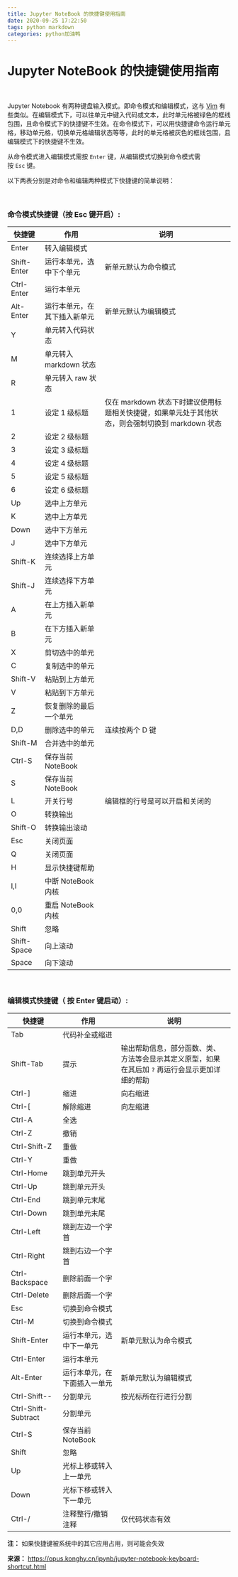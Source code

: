 ```yaml
---
title: Jupyter NoteBook 的快捷键使用指南
date: 2020-09-25 17:22:50
tags: python markdown
categories: python加油鸭
---
```


<!--more-->

# Jupyter NoteBook 的快捷键使用指南

 

Jupyter Notebook 有两种键盘输入模式。即命令模式和编辑模式，这与 [Vim](http://www.vim.org/) 有些类似。在编辑模式下，可以往单元中键入代码或文本，此时单元格被绿色的框线包围，且命令模式下的快捷键不生效。在命令模式下，可以用快捷键命令运行单元格，移动单元格，切换单元格编辑状态等等，此时的单元格被灰色的框线包围，且编辑模式下的快捷键不生效。

从命令模式进入编辑模式需按 `Enter` 键，从编辑模式切换到命令模式需按 `Esc` 键。

以下两表分别是对命令和编辑两种模式下快捷键的简单说明：

 

### 命令模式快捷键（按 Esc 键开启）:

| 快捷键 | 作用 | 说明 |
| --- | --- | --- |
| Enter | 转入编辑模式 |   |
| Shift-Enter | 运行本单元，选中下个单元 | 新单元默认为命令模式 |
| Ctrl-Enter | 运行本单元 |   |
| Alt-Enter | 运行本单元，在其下插入新单元 | 新单元默认为编辑模式 |
| Y | 单元转入代码状态 |   |
| M | 单元转入 markdown 状态 |   |
| R | 单元转入 raw 状态 |   |
| 1 | 设定 1 级标题 | 仅在 markdown 状态下时建议使用标题相关快捷键，如果单元处于其他状态，则会强制切换到 markdown 状态 |
| 2 | 设定 2 级标题 |   |
| 3 | 设定 3 级标题 |   |
| 4 | 设定 4 级标题 |   |
| 5 | 设定 5 级标题 |   |
| 6 | 设定 6 级标题 |   |
| Up | 选中上方单元 |   |
| K | 选中上方单元 |   |
| Down | 选中下方单元 |   |
| J | 选中下方单元 |   |
| Shift-K | 连续选择上方单元 |   |
| Shift-J | 连续选择下方单元 |   |
| A | 在上方插入新单元 |   |
| B | 在下方插入新单元 |   |
| X | 剪切选中的单元 |   |
| C | 复制选中的单元 |   |
| Shift-V | 粘贴到上方单元 |   |
| V | 粘贴到下方单元 |   |
| Z | 恢复删除的最后一个单元 |   |
| D,D | 删除选中的单元 | 连续按两个 D 键 |
| Shift-M | 合并选中的单元 |   |
| Ctrl-S | 保存当前 NoteBook |   |
| S | 保存当前 NoteBook |   |
| L | 开关行号 | 编辑框的行号是可以开启和关闭的 |
| O | 转换输出 |   |
| Shift-O | 转换输出滚动 |   |
| Esc | 关闭页面 |   |
| Q | 关闭页面 |   |
| H | 显示快捷键帮助 |   |
| I,I | 中断 NoteBook 内核 |   |
| 0,0 | 重启 NoteBook 内核 |   |
| Shift | 忽略 |   |
| Shift-Space | 向上滚动 |   |
| Space | 向下滚动 |

 

### 编辑模式快捷键（ 按 Enter 键启动）:

| 快捷键 | 作用 | 说明 |
| --- | --- | --- |
| Tab | 代码补全或缩进 |   |
| Shift-Tab | 提示 | 输出帮助信息，部分函数、类、方法等会显示其定义原型，如果在其后加 `?` 再运行会显示更加详细的帮助 |
| Ctrl-\] | 缩进 | 向右缩进 |
| Ctrl-\[ | 解除缩进 | 向左缩进 |
| Ctrl-A | 全选 |   |
| Ctrl-Z | 撤销 |   |
| Ctrl-Shift-Z | 重做 |   |
| Ctrl-Y | 重做 |   |
| Ctrl-Home | 跳到单元开头 |   |
| Ctrl-Up | 跳到单元开头 |   |
| Ctrl-End | 跳到单元末尾 |   |
| Ctrl-Down | 跳到单元末尾 |   |
| Ctrl-Left | 跳到左边一个字首 |   |
| Ctrl-Right | 跳到右边一个字首 |   |
| Ctrl-Backspace | 删除前面一个字 |   |
| Ctrl-Delete | 删除后面一个字 |   |
| Esc | 切换到命令模式 |   |
| Ctrl-M | 切换到命令模式 |   |
| Shift-Enter | 运行本单元，选中下一单元 | 新单元默认为命令模式 |
| Ctrl-Enter | 运行本单元 |   |
| Alt-Enter | 运行本单元，在下面插入一单元 | 新单元默认为编辑模式 |
| Ctrl-Shift-- | 分割单元 | 按光标所在行进行分割 |
| Ctrl-Shift-Subtract | 分割单元 |   |
| Ctrl-S | 保存当前 NoteBook |   |
| Shift | 忽略 |   |
| Up | 光标上移或转入上一单元 |   |
| Down | 光标下移或转入下一单元 |   |
| Ctrl-/ | 注释整行/撤销注释 | 仅代码状态有效 |

  
**注：** 如果快捷键被系统中的其它应用占用，则可能会失效

**来源：** <https://opus.konghy.cn/ipynb/jupyter-notebook-keyboard-shortcut.html>